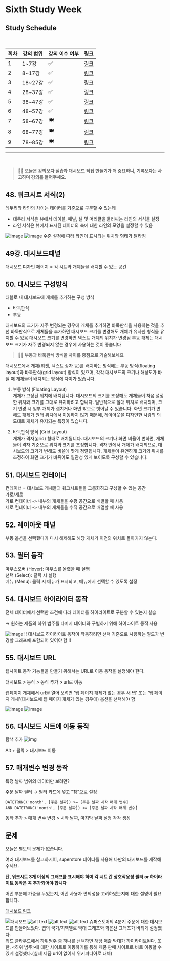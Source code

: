 # Sixth Study Week


## Study Schedule
<br>

| 회차 | 강의 범위   | 강의 이수 여부 | 링크                                                                                                     |
|------|-------------|----------------|--------------------------------------------------------------------------------------------------------|
| 1    | 1~7강       | ✅              | [링크](https://www.youtube.com/watch?v=AXkaUrJs-Ko&list=PL87tgIIryGsa5vdz6MsaOEF8PK-YqK3fz&index=84)    |
| 2    | 8~17강      | ✅              | [링크](https://www.youtube.com/watch?v=AXkaUrJs-Ko&list=PL87tgIIryGsa5vdz6MsaOEF8PK-YqK3fz&index=75)    |
| 3    | 18~27강     | ✅              | [링크](https://www.youtube.com/watch?v=AXkaUrJs-Ko&list=PL87tgIIryGsa5vdz6MsaOEF8PK-YqK3fz&index=65)    |
| 4    | 28~37강     | ✅              | [링크](https://www.youtube.com/watch?v=e6J0Ljd6h44&list=PL87tgIIryGsa5vdz6MsaOEF8PK-YqK3fz&index=55)    |
| 5    | 38~47강     | ✅              | [링크](https://www.youtube.com/watch?v=AXkaUrJs-Ko&list=PL87tgIIryGsa5vdz6MsaOEF8PK-YqK3fz&index=45)    |
| 6    | 48~57강     | ✅              | [링크](https://www.youtube.com/watch?v=AXkaUrJs-Ko&list=PL87tgIIryGsa5vdz6MsaOEF8PK-YqK3fz&index=35)    |
| 7    | 58~67강     | 🍽️             | [링크](https://www.youtube.com/watch?v=AXkaUrJs-Ko&list=PL87tgIIryGsa5vdz6MsaOEF8PK-YqK3fz&index=25)    |
| 8    | 68~77강     | 🍽️             | [링크](https://www.youtube.com/watch?v=AXkaUrJs-Ko&list=PL87tgIIryGsa5vdz6MsaOEF8PK-YqK3fz&index=15)    |
| 9    | 78~85강     | 🍽️             | [링크](https://www.youtube.com/watch?v=AXkaUrJs-Ko&list=PL87tgIIryGsa5vdz6MsaOEF8PK-YqK3fz&index=5)     |
---

<br/>
<!-- 여기까진 그대로 둬 주세요-->

> **🧞‍♀️ 오늘은 강의보다 실습과 대시보드 직접 만들기가 더 중요하니, 기록보다는 사고하며 강의를 들어주세요.**

## 48. 워크시트 서식(2)

<!-- 워크시트에 관해 본 강의에서 알게 된 점을 적어주세요 -->
테두리와 라인의 차이는 데이터를 기준으로 구분할 수 있는데 
- 테두리 서식은 뷰에서 테이블, 패널, 셀 및 머리글을 둘러싸는 라인의 서식을 설정
- 라인 서식은 뷰에서 표시된 데이터의 축에 대한 라인의 모양을 설정할 수 있음

![image](https://github.com/dorxor/DartB-24-2/blob/main/tableau/img/%23%2048.png?raw=true)
![image](https://github.com/dorxor/DartB-24-2/blob/main/tableau/img/%23%2048_2.png?raw=true)
수준 설정에 따라 라인이 표시되는 위치와 형태가 달라짐

## 49강. 대시보드패널

<!-- 대시보드패널 강의에서 알게 된 점을 적어주세요. -->
대시보드 디자인 페이지 = 각 시트와 개체들을 배치할 수 있는 공간

## 50. 대시보드 구성방식

<!-- 알게 된 점을 적고, 아래 질문에 답해보세요 :) -->
태블로 내 대시보드에 개체를 추가하는 구성 방식
- 바둑판식
- 부동

대시보드의 크기가 자주 변경되는 경우에 개체를 추가하면 바둑판식을 사용하는 것을 추천
바둑판식으로 개체들을 추가하면 대시보드 크기를 변경해도 개체가 유사한 형식을 유지할 수 있음
대시보드 크기를 변경하면 텍스트 개체의 위치가 변경됨
부동 개체는 대시보드 크기가 자주 변경되지 않는 경우에 사용하는 것이 좋습니다

> **🧞‍♀️ 부동과 바둑판식 방식을 차이를 중점으로 기술해보세요**

대시보드에서 개체(위젯, 텍스트 상자 등)를 배치하는 방식에는 부동 방식(floating layout)과 바둑판식(grid layout) 방식이 있으며, 각각 대시보드의 크기나 해상도가 바뀔 때 개체들이 배치되는 방식에 차이가 있습니다.

1. 부동 방식 (Floating Layout)\
개체가 고정된 위치에 배치됩니다.
대시보드의 크기를 조정해도 개체들이 처음 설정한 위치와 크기를 그대로 유지하려고 합니다.
일반적으로 절대 위치로 배치되며, 크기 변경 시 일부 개체가 겹치거나 화면 밖으로 벗어날 수 있습니다.
화면 크기가 변해도 개체가 원래 위치에서 이동하지 않기 때문에, 레이아웃을 디자인한 사람의 의도대로 개체가 유지되는 특징이 있습니다.

2. 바둑판식 방식 (Grid Layout)\
개체가 격자(grid) 형태로 배치됩니다.
대시보드의 크기나 화면 비율이 변하면, 개체들이 격자 기준으로 위치와 크기를 조정합니다.
격자 안에서 개체가 배치되므로, 대시보드의 크기가 변해도 비율에 맞게 정렬됩니다.
개체들이 유연하게 크기와 위치를 조정하여 화면 크기가 바뀌어도 일관성 있게 보이도록 구성할 수 있습니다.


## 51. 대시보드 컨테이너
컨테이너 = 대시보드 개체들과 워크시트들을 그룹화하고 구성할 수 있는 공간\
가로/세로\
가로 컨테이너 -> 내부의 개체들을 수평 공간으로 배열할 때 사용\
세로 컨테이너 -> 내부의 개체들을 수직 공간으로 배열할 때 사용

## 52. 레이아웃 패널
부동 옵션을 선택했다가 다시 해제해도 해당 개체가 이전의 위치로 돌아가지 않는다.

## 53. 필터 동작

<!-- 필터 동작에 대해 알게 된 점을 적어주세요 -->
마우스오버 (Hover): 마우스를 올렸을 때 실행\
선택 (Select): 클릭 시 실행\
메뉴 (Menu): 클릭 시 메뉴가 표시되고, 메뉴에서 선택할 수 있도록 설정

## 54. 대시보드 하이라이터 동작

<!-- 하이라이터에 대해 알게 된 점을 적어주세요 -->
전체 데이터에서 선택한 조건에 따라 데이터를 하이라이트로 구분할 수 있는지 실습

→ 원하는 제품의 하위 범주를 나머지 데이터와 구별하기 위해 하이라이트 동작 사용

![image](https://github.com/dorxor/DartB-24-2/blob/main/tableau/img/%23%2054.png?raw=true)
!! 대시보드 하이라이트 동작이 작동하려면 선택 기준으로 사용하는 필드가 변경할 그래프에 포함되어 있어야 함 !!

## 55. 대시보드 URL

<!-- URL에 대해 알게 된 점을 적어주세요 -->
웹사이트 동작 기능들을 만들기 위해서는 URL로 이동 동작을 설정해야 한다.

대시보드 > 동작 > 동작 추가 > url로 이동

웹페이지 개체에서 url을 열어 보려면 '웹 페이지 개체가 없는 경우 새 탭' 또는 '웹 페이지 개체'(대시보드에 웹 페이지 개체가 있는 경우에) 옵션을 선택해야 함

![image](https://github.com/dorxor/DartB-24-2/blob/main/tableau/img/%23%2055_1.png?raw=true)
![image](https://github.com/dorxor/DartB-24-2/blob/main/tableau/img/%23%2055_2.png?raw=true)

## 56. 대시보드 시트에 이동 동작

<!-- 대시보드 시트에 이동에 대해 알게 된 점을 적어주세요!-->
탐색 추가
![img](https://github.com/dorxor/DartB-24-2/blob/main/tableau/img/%23%2056.png?raw=true)

Alt + 클릭 > 대시보드 이동

## 57. 매개변수 변경 동작

<!-- 매개변수 변경 동작에 대해 알게 된 점을 적어주세요!-->
특정 날짜 범위의 데이터만 보려면?

주문 날짜 필터 → 필터 카드에 넣고 "참"으로 설정
```
DATETRUNC('month', [주문 날짜]) >= [주문 날짜 시작 매개 변수]
AND DATETRUNC('month', [주문 날짜]) <= [주문 날짜 시작 매개 변수]
```
동작 추가 > 매개 변수 변경 > 시작 날짜, 마지막 날짜 설정 각각 생성

## 문제

오늘은 별도의 문제가 없습니다. 

여러 대시보드를 참고하시어, superstore 데이터를 사용해 나만의 대시보드를 제작해주세요.

**단, 워크시트 3개 이상의 그래프를 표시해야 하며 각 시트 간 상호작용성 필터 or 하이라이트 동작은 꼭 추가되어야 합니다**

어떤 부분에 가중을 두었는지, 어떤 사용자 편의성을 고려하였는지에 대한 설명이 필요합니다.

[대시보드 링크](https://public.tableau.com/views/_1_17314287107920/2_1?:language=ko-KR&:sid=&:redirect=auth&:display_count=n&:origin=viz_share_link)

![대시보드](https://github.com/dorxor/DartB-24-2/blob/main/tableau/img/%EB%8C%80%EC%8B%9C%EB%B3%B4%EB%93%9C%202.png?raw=true)
![alt text](image-44.png)
![alt text](image-46.png)
![alt text](image-47.png)
슈퍼스토어의 4분기 주문에 대한 대시보드를 만들어보았다. 맵의 국가/지역별로 막대 그래프와 꺾은선 그래프가 바뀌게 설정했다. \
워드 클라우드에서 하위범주 중 하나를 선택하면 해당 매출 막대가 하이라이트된다. 또한, <하위 범주>에 대한 사이트로 이동하기를 통해 제품 판매 사이트로 바로 이동할 수 있게 설정했다.(실제 제품 url이 없어서 위키피디아로 대체)
